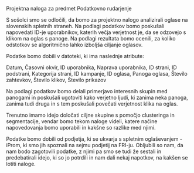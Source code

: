 Projektna naloga za predmet Podatkovno rudarjenje

S sošolci smo se odločili, da bomo za projektno nalogo analizirali oglase na slovenskih spletnih straneh. Na podlagi podatkov bomo poskušali napovedati ID-je uporabnikov, katerih večja verjetnost je, da se odzovejo s klikom na oglas s panoge. Na podlagi rezultata bomo ocenili, za koliko odstotkov se algoritmično lahko izboljša ciljanje oglasov.

Podatke bomo dobili v datoteki, ki ima naslednje atribute:

Datum, Časovni okvir, ID uporabnika, Naprava uporabnika, ID strani, ID podstrani, Kategorija strani, ID kampanje, ID oglasa, Panoga oglasa, Število zahtevkov, Število klikov, Število prikazov

Na podlagi podatkov bomo delali primerjavo interesnih skupin  med panogami in poskušali ugotoviti kako verjetno ljudi, ki zanima neka panoga, zanima tudi druga in s tem poskušali povečati verjetnost klika na oglas. 

Trenutno imamo idejo določati ciljne skupine s pomočjo clusteringa in segmentacije, vendar bomo tekom naloge videli, katere načine napovedovanja bomo uporabili in kakšne so razlike med njimi.

Podatke bomo dobili od podjetja, ki se ukvarja s spletnim oglaševanjem - iProm, ki smo jih spoznali na sejmu podjetij na FRI-ju. Obljubili so nam, da nam bodo zagotovili podatke, z njimi pa smo se tudi že sestali in predebatirali idejo, ki so jo potrdili in nam dali nekaj napotkov, na kakšen se lotiti naloge.

